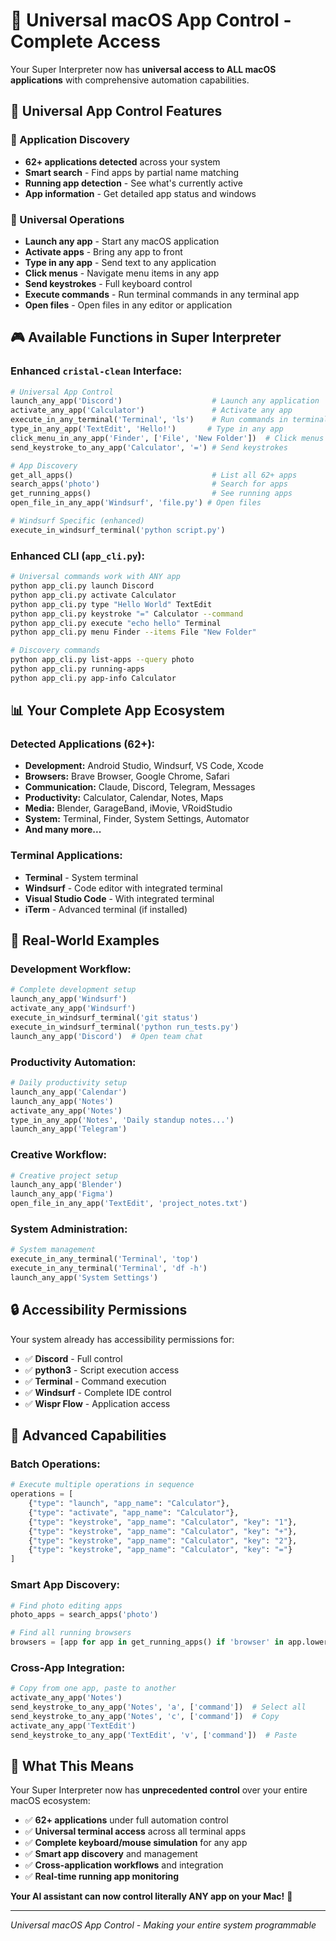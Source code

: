 # 🚀 Universal macOS App Control - Complete Access

Your Super Interpreter now has **universal access to ALL macOS applications** with comprehensive automation capabilities.

## 🎯 Universal App Control Features

### **📱 Application Discovery**
- **62+ applications detected** across your system
- **Smart search** - Find apps by partial name matching
- **Running app detection** - See what's currently active
- **App information** - Get detailed app status and windows

### **🔧 Universal Operations**
- **Launch any app** - Start any macOS application
- **Activate apps** - Bring any app to front
- **Type in any app** - Send text to any application
- **Click menus** - Navigate menu items in any app
- **Send keystrokes** - Full keyboard control
- **Execute commands** - Run terminal commands in any terminal app
- **Open files** - Open files in any editor or application

## 🎮 Available Functions in Super Interpreter

### **Enhanced `cristal-clean` Interface:**
```python
# Universal App Control
launch_any_app('Discord')                    # Launch any application
activate_any_app('Calculator')               # Activate any app
execute_in_any_terminal('Terminal', 'ls')    # Run commands in terminals
type_in_any_app('TextEdit', 'Hello!')       # Type in any app
click_menu_in_any_app('Finder', ['File', 'New Folder'])  # Click menus
send_keystroke_to_any_app('Calculator', '=') # Send keystrokes

# App Discovery
get_all_apps()                               # List all 62+ apps
search_apps('photo')                         # Search for apps
get_running_apps()                           # See running apps
open_file_in_any_app('Windsurf', 'file.py') # Open files

# Windsurf Specific (enhanced)
execute_in_windsurf_terminal('python script.py')
```

### **Enhanced CLI (`app_cli.py`):**
```bash
# Universal commands work with ANY app
python app_cli.py launch Discord
python app_cli.py activate Calculator
python app_cli.py type "Hello World" TextEdit
python app_cli.py keystroke "=" Calculator --command
python app_cli.py execute "echo hello" Terminal
python app_cli.py menu Finder --items File "New Folder"

# Discovery commands
python app_cli.py list-apps --query photo
python app_cli.py running-apps
python app_cli.py app-info Calculator
```

## 📊 Your Complete App Ecosystem

### **Detected Applications (62+):**
- **Development:** Android Studio, Windsurf, VS Code, Xcode
- **Browsers:** Brave Browser, Google Chrome, Safari
- **Communication:** Claude, Discord, Telegram, Messages
- **Productivity:** Calculator, Calendar, Notes, Maps
- **Media:** Blender, GarageBand, iMovie, VRoidStudio
- **System:** Terminal, Finder, System Settings, Automator
- **And many more...**

### **Terminal Applications:**
- **Terminal** - System terminal
- **Windsurf** - Code editor with integrated terminal
- **Visual Studio Code** - With integrated terminal
- **iTerm** - Advanced terminal (if installed)

## 🎯 Real-World Examples

### **Development Workflow:**
```python
# Complete development setup
launch_any_app('Windsurf')
activate_any_app('Windsurf')
execute_in_windsurf_terminal('git status')
execute_in_windsurf_terminal('python run_tests.py')
launch_any_app('Discord')  # Open team chat
```

### **Productivity Automation:**
```python
# Daily productivity setup
launch_any_app('Calendar')
launch_any_app('Notes')
activate_any_app('Notes')
type_in_any_app('Notes', 'Daily standup notes...')
launch_any_app('Telegram')
```

### **Creative Workflow:**
```python
# Creative project setup
launch_any_app('Blender')
launch_any_app('Figma')
open_file_in_any_app('TextEdit', 'project_notes.txt')
```

### **System Administration:**
```python
# System management
execute_in_any_terminal('Terminal', 'top')
execute_in_any_terminal('Terminal', 'df -h')
launch_any_app('System Settings')
```

## 🔒 Accessibility Permissions

Your system already has accessibility permissions for:
- ✅ **Discord** - Full control
- ✅ **python3** - Script execution access
- ✅ **Terminal** - Command execution
- ✅ **Windsurf** - Complete IDE control
- ✅ **Wispr Flow** - Application access

## 🚀 Advanced Capabilities

### **Batch Operations:**
```python
# Execute multiple operations in sequence
operations = [
    {"type": "launch", "app_name": "Calculator"},
    {"type": "activate", "app_name": "Calculator"},
    {"type": "keystroke", "app_name": "Calculator", "key": "1"},
    {"type": "keystroke", "app_name": "Calculator", "key": "+"},
    {"type": "keystroke", "app_name": "Calculator", "key": "2"},
    {"type": "keystroke", "app_name": "Calculator", "key": "="}
]
```

### **Smart App Discovery:**
```python
# Find photo editing apps
photo_apps = search_apps('photo')

# Find all running browsers
browsers = [app for app in get_running_apps() if 'browser' in app.lower()]
```

### **Cross-App Integration:**
```python
# Copy from one app, paste to another
activate_any_app('Notes')
send_keystroke_to_any_app('Notes', 'a', ['command'])  # Select all
send_keystroke_to_any_app('Notes', 'c', ['command'])  # Copy
activate_any_app('TextEdit')
send_keystroke_to_any_app('TextEdit', 'v', ['command'])  # Paste
```

## 🎉 What This Means

Your Super Interpreter now has **unprecedented control** over your entire macOS ecosystem:

- ✅ **62+ applications** under full automation control
- ✅ **Universal terminal access** across all terminal apps
- ✅ **Complete keyboard/mouse simulation** for any app
- ✅ **Smart app discovery** and management
- ✅ **Cross-application workflows** and integration
- ✅ **Real-time running app monitoring**

**Your AI assistant can now control literally ANY app on your Mac!** 🚀

---

*Universal macOS App Control - Making your entire system programmable*